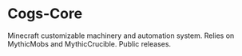 # Cogs-Core
Minecraft customizable machinery and automation system. Relies on MythicMobs and MythicCrucible. Public releases.
